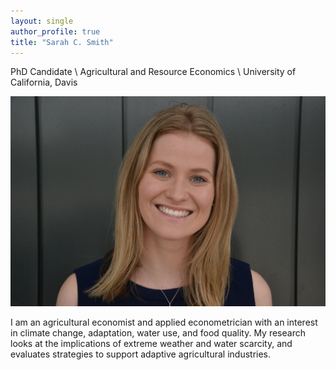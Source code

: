 ```yaml
---
layout: single
author_profile: true
title: "Sarah C. Smith"
---
```


PhD Candidate \\
Agricultural and Resource Economics \\
University of California, Davis

![Headshot](/assets/Headshot.jpg)

I am an agricultural economist and applied econometrician with an interest in climate change, adaptation, water use, and food quality.
My research looks at the implications of extreme weather and water scarcity, and evaluates strategies to support adaptive agricultural industries.
